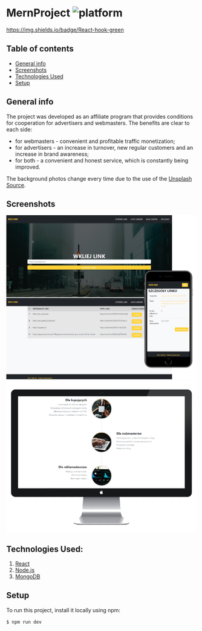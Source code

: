 # MernProject <img src="https://img.shields.io/badge/platform-node-blue.svg?style=flat" alt="platform">
<https://img.shields.io/badge/React-hook-green>
## Table of contents
* [General info](#general-info)
* [Screenshots](#screenshots)
* [Technologies Used](#technologies-used)
* [Setup](#setup)



## General info
The project was developed as an affiliate program that provides conditions for cooperation for advertisers and webmasters.
The benefits are clear to each side:
* for webmasters - convenient and profitable traffic monetization;
* for advertisers - an increase in turnover, new regular customers and an increase in brand awareness;
* for both - a convenient and honest service, which is constantly being improved.

The background photos change every time due to the use of the [Unsplash Source](https://source.unsplash.com).


## Screenshots
![screenshot of sample](screenshot-01.png)
![screenshot of sample](screenshot-02.png)


## Technologies Used:
1.  [React](https://github.com/facebook/react)
2.  [Node.js](https://github.com/nodejs/node)
3.  [MongoDB](https://github.com/mongodb/mongo)




## Setup
To run this project, install it locally using npm:

```
$ npm run dev
```
